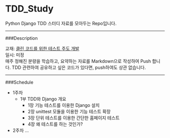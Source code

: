 # TDD_Study

Python Django TDD 스터디 자료를 모아두는 Repo입니다.

---------------------------------------------------------------------------
###Description 

교재: [클린 코드를 위한 테스트 주도 개발](http://www.yes24.co.kr/24/goods/16886031)     
일시: 미정     
매주 정해진 분량을 학습하고, 요약하는 자료를 Markdown으로 작성하여 Push 합니다.
TDD 관련하여 공유하고 싶은 코드가 있다면, push하여도 상관 없습니다.

---------------------------------------------------------------------------
###Schedule
- 1주차
  - 1부 TDD와 Django 개요
    - 1장 기능 테스트를 이용한 Django 설치
    - 2장 unittest 모듈을 이용한 기능 테스트 확장
    - 3장 단위 테스트를 이용한 간단한 홈페이지 테스트
    - 4장 왜 테스트를 하는 것인가?
- 2주차
...

